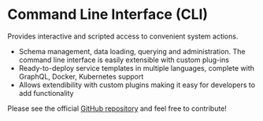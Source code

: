 # Command Line Interface \(CLI\)

Provides interactive and scripted access to convenient system actions.

* Schema management, data loading, querying and administration. The command line interface is easily extensible with custom plug-ins
* Ready-to-deploy service templates in multiple languages, complete with GraphQL, Docker, Kubernetes support
* Allows extendibility with custom plugins making it easy for developers to add functionality

Please see the official [GitHub repository](https://github.com/maana-io/q-cli) and feel free to contribute!

